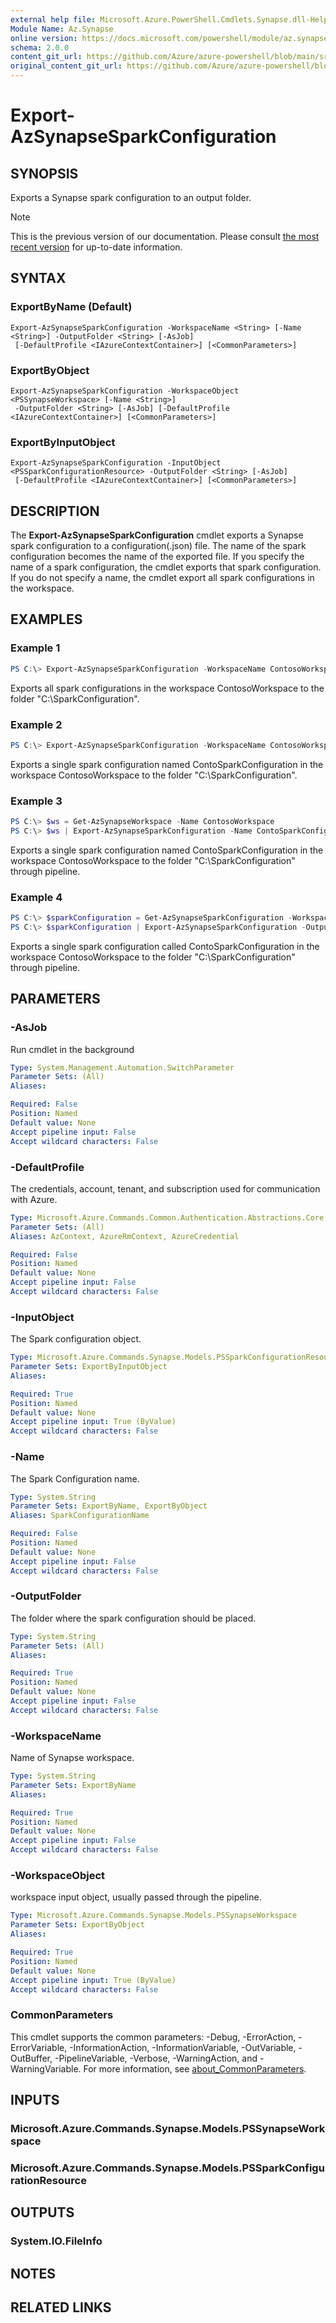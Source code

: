 ```yaml
---
external help file: Microsoft.Azure.PowerShell.Cmdlets.Synapse.dll-Help.xml
Module Name: Az.Synapse
online version: https://docs.microsoft.com/powershell/module/az.synapse/export-azsynapsesparkconfiguration
schema: 2.0.0
content_git_url: https://github.com/Azure/azure-powershell/blob/main/src/Synapse/Synapse/help/Export-AzSynapseSparkConfiguration.md
original_content_git_url: https://github.com/Azure/azure-powershell/blob/main/src/Synapse/Synapse/help/Export-AzSynapseSparkConfiguration.md
---
```


# Export-AzSynapseSparkConfiguration

## SYNOPSIS
Exports a Synapse spark configuration to an output folder.

> [!NOTE]
>This is the previous version of our documentation. Please consult [the most recent version](/powershell/module/az.synapse/export-azsynapsesparkconfiguration) for up-to-date information.

## SYNTAX

### ExportByName (Default)
```
Export-AzSynapseSparkConfiguration -WorkspaceName <String> [-Name <String>] -OutputFolder <String> [-AsJob]
 [-DefaultProfile <IAzureContextContainer>] [<CommonParameters>]
```

### ExportByObject
```
Export-AzSynapseSparkConfiguration -WorkspaceObject <PSSynapseWorkspace> [-Name <String>]
 -OutputFolder <String> [-AsJob] [-DefaultProfile <IAzureContextContainer>] [<CommonParameters>]
```

### ExportByInputObject
```
Export-AzSynapseSparkConfiguration -InputObject <PSSparkConfigurationResource> -OutputFolder <String> [-AsJob]
 [-DefaultProfile <IAzureContextContainer>] [<CommonParameters>]
```

## DESCRIPTION
The **Export-AzSynapseSparkConfiguration** cmdlet exports a Synapse spark configuration to a configuration(.json) file.
The name of the spark configuration becomes the name of the exported file. If you specify the name of a spark configuration, the cmdlet exports that spark configuration. If you do not specify a name, the cmdlet export all spark configurations in the workspace.

## EXAMPLES

### Example 1
```powershell
PS C:\> Export-AzSynapseSparkConfiguration -WorkspaceName ContosoWorkspace -OutputFolder "C:\SparkConfiguration"
```

Exports all spark configurations in the workspace ContosoWorkspace to the folder "C:\SparkConfiguration".

### Example 2
```powershell
PS C:\> Export-AzSynapseSparkConfiguration -WorkspaceName ContosoWorkspace -Name ContoSparkConfiguration -OutputFolder "C:\SparkConfiguration"
```

Exports a single spark configuration named ContoSparkConfiguration in the workspace ContosoWorkspace to the folder "C:\SparkConfiguration".

### Example 3
```powershell
PS C:\> $ws = Get-AzSynapseWorkspace -Name ContosoWorkspace
PS C:\> $ws | Export-AzSynapseSparkConfiguration -Name ContoSparkConfiguration -OutputFolder "C:\SparkConfiguration"
```

Exports a single spark configuration named ContoSparkConfiguration in the workspace ContosoWorkspace to the folder "C:\SparkConfiguration" through pipeline.

### Example 4
```powershell
PS C:\> $sparkConfiguration = Get-AzSynapseSparkConfiguration -WorkspaceName ContosoWorkspace -Name ContoSparkConfiguration
PS C:\> $sparkConfiguration | Export-AzSynapseSparkConfiguration -OutputFolder "C:\SparkConfiguration"
```

Exports a single spark configuration called ContoSparkConfiguration in the workspace ContosoWorkspace to the folder "C:\SparkConfiguration" through pipeline.

## PARAMETERS

### -AsJob
Run cmdlet in the background

```yaml
Type: System.Management.Automation.SwitchParameter
Parameter Sets: (All)
Aliases:

Required: False
Position: Named
Default value: None
Accept pipeline input: False
Accept wildcard characters: False
```

### -DefaultProfile
The credentials, account, tenant, and subscription used for communication with Azure.

```yaml
Type: Microsoft.Azure.Commands.Common.Authentication.Abstractions.Core.IAzureContextContainer
Parameter Sets: (All)
Aliases: AzContext, AzureRmContext, AzureCredential

Required: False
Position: Named
Default value: None
Accept pipeline input: False
Accept wildcard characters: False
```

### -InputObject
The Spark configuration object.

```yaml
Type: Microsoft.Azure.Commands.Synapse.Models.PSSparkConfigurationResource
Parameter Sets: ExportByInputObject
Aliases:

Required: True
Position: Named
Default value: None
Accept pipeline input: True (ByValue)
Accept wildcard characters: False
```

### -Name
The Spark Configuration name.

```yaml
Type: System.String
Parameter Sets: ExportByName, ExportByObject
Aliases: SparkConfigurationName

Required: False
Position: Named
Default value: None
Accept pipeline input: False
Accept wildcard characters: False
```

### -OutputFolder
The folder where the spark configuration should be placed.

```yaml
Type: System.String
Parameter Sets: (All)
Aliases:

Required: True
Position: Named
Default value: None
Accept pipeline input: False
Accept wildcard characters: False
```

### -WorkspaceName
Name of Synapse workspace.

```yaml
Type: System.String
Parameter Sets: ExportByName
Aliases:

Required: True
Position: Named
Default value: None
Accept pipeline input: False
Accept wildcard characters: False
```

### -WorkspaceObject
workspace input object, usually passed through the pipeline.

```yaml
Type: Microsoft.Azure.Commands.Synapse.Models.PSSynapseWorkspace
Parameter Sets: ExportByObject
Aliases:

Required: True
Position: Named
Default value: None
Accept pipeline input: True (ByValue)
Accept wildcard characters: False
```

### CommonParameters
This cmdlet supports the common parameters: -Debug, -ErrorAction, -ErrorVariable, -InformationAction, -InformationVariable, -OutVariable, -OutBuffer, -PipelineVariable, -Verbose, -WarningAction, and -WarningVariable. For more information, see [about_CommonParameters](http://go.microsoft.com/fwlink/?LinkID=113216).

## INPUTS

### Microsoft.Azure.Commands.Synapse.Models.PSSynapseWorkspace

### Microsoft.Azure.Commands.Synapse.Models.PSSparkConfigurationResource

## OUTPUTS

### System.IO.FileInfo

## NOTES

## RELATED LINKS
